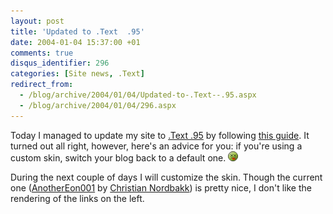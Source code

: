 ```yaml
---
layout: post
title: 'Updated to .Text  .95'
date: 2004-01-04 15:37:00 +01
comments: true
disqus_identifier: 296
categories: [Site news, .Text]
redirect_from:
  - /blog/archive/2004/01/04/Updated-to-.Text--.95.aspx
  - /blog/archive/2004/01/04/296.aspx
---
```


Today I managed to update my site to [.Text .95](http://scottwater.com/blog/archive/2004/01/02/11058.aspx) by following [this guide](http://dottextwiki.scottwater.com/default.aspx/Dottext.ONinetyFiveUpgrade). It turned out all right, however, here's an advice for you: if you're using a custom skin, switch your blog back to a default one. ![Wink](/files/archive/smiley_dead.gif)

During the next couple of days I will customize the skin. Though the current one ([AnotherEon001](http://anothereon.net/weblog/posts/246.aspx) by [Christian Nordbakk](http://www.anothereon.net/weblog/)) is pretty nice, I don't like the rendering of the links on the left.

